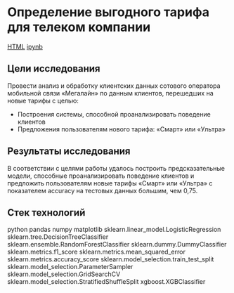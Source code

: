 # Определение выгодного тарифа для телеком компании

[HTML](https://github.com/burooom/yp_ml_projects/tree/main/Telecom/Telecom.html)     [ipynb](https://github.com/burooom/yp_ml_projects/tree/main/Telecom/Telecom.ipynb)

## Цели исследования
Провести анализ и обработку клиентских данных сотового оператора мобильной связи «Мегалайн» по данным клиентов, перешедших на новые тарифы с целью:

- Построения системы, способной проанализировать поведение клиентов
- Предложения пользователям нового тарифа: «Смарт» или «Ультра»

## Результаты исследования

В соответствии с целями работы удалось построить предсказательные модели, способные проанализировать поведение клиентов и предложить пользователям новые тарифы «Смарт» или «Ультра» с показателем accuracy на тестовых данных большим, чем 0,75.

## Стек технологий
python
pandas
numpy
matplotlib
sklearn.linear_model.LogisticRegression
sklearn.tree.DecisionTreeClassifier
sklearn.ensemble.RandomForestClassifier
sklearn.dummy.DummyClassifier
sklearn.metrics.f1_score
sklearn.metrics.mean_squared_error
sklearn.metrics.accuracy_score
sklearn.model_selection.train_test_split
sklearn.model_selection.ParameterSampler
sklearn.model_selection.GridSearchCV
sklearn.model_selection.StratifiedShuffleSplit
xgboost.XGBClassifier
